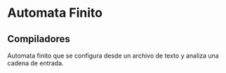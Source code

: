 # Automata Finito

## Compiladores

Automata finito que se configura desde un archivo de texto y analiza una cadena de entrada.